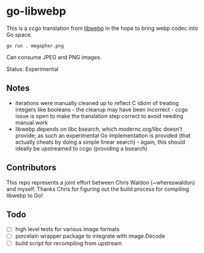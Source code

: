 # go-libwebp

This is a ccgo translation from [libwebp](https://github.com/webmproject/libwebp/)
in the hope to bring webp codec into Go space.

`go run . megopher.png` 

Can consume JPEG and PNG images.

Status: Experimental

## Notes

- iterations were manually cleaned up to reflect C idiom of treating integers like booleans
        - the cleanup may have been incorrect
        - ccgo issue is open to make the translation step correct to avoid needing manual work
- libwebp depends on libc bsearch, which modernc.org/libc doesn't provide; as such an experimental Go implementation is provided (that actually cheats by doing a simple linear search) 
        - again, this should ideally be upstreamed to ccgo (providing a bsearch)

## Contributors

This repo represents a joint effort between Chris Waldon (~whereswaldon) and myself.
Thanks Chris for figuring out the build process for compiling libwebp to Go!

## Todo

- [ ] high level tests for various image formats
- [ ] porcelain wrapper package to integrate with image.Decode
- [ ] build script for recompiling from upstream
